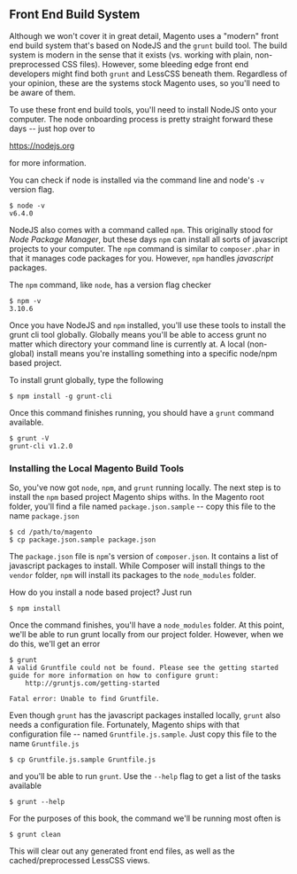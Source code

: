 ## Front End Build System
	
Although we won't cover it in great detail, Magento uses a "modern" front end build system that's based on NodeJS and the `grunt` build tool.  The build system is modern in the sense that it exists (vs. working with plain, non-preprocessed CSS files).  However, some bleeding edge front end developers might find both `grunt` and LessCSS beneath them.  Regardless of your opinion, these are the systems stock Magento uses, so you'll need to be aware of them. 

To use these front end build tools, you'll need to install NodeJS onto your computer. The node onboarding process is pretty straight forward these days -- just hop over to 

https://nodejs.org
    
for more information.  

You can check if node is installed via the command line and node's `-v` version flag.

    $ node -v
    v6.4.0

NodeJS also comes with a command called `npm`. This originally stood for *Node Package Manager*, but these days `npm` can install all sorts of javascript projects to your computer.  The `npm` command is similar to `composer.phar` in that it manages code packages for you.  However, `npm` handles *javascript* packages.  

The `npm` command, like `node`, has a version flag checker

    $ npm -v
    3.10.6

Once you have NodeJS and `npm` installed, you'll use these tools to install the grunt cli tool globally.  Globally means you'll be able to access grunt no matter which directory your command line is currently at.  A local (non-global) install means you're installing something into a specific node/npm based project.

To install grunt globally, type the following 

    $ npm install -g grunt-cli

Once this command finishes running, you should have a `grunt` command available.

    $ grunt -V
    grunt-cli v1.2.0


### Installing the Local Magento Build Tools

So, you've now got `node`, `npm`, and `grunt` running locally.  The next step is to install the `npm` based project Magento ships withs.  In the Magento root folder, you'll find a file named `package.json.sample` -- copy this file to the name `package.json`

    $ cd /path/to/magento
    $ cp package.json.sample package.json
    
The `package.json` file is `npm`'s version of `composer.json`.  It contains a list of javascript packages to install.  While Composer will install things to the `vendor` folder, `npm` will install its packages to the `node_modules` folder.  

How do you install a node based project?  Just run

    $ npm install
    
Once the command finishes, you'll have a `node_modules` folder.  At this point, we'll be able to run grunt locally from our project folder.  However, when we do this, we'll get an error

    $ grunt 
    A valid Gruntfile could not be found. Please see the getting started 
    guide for more information on how to configure grunt:
        http://gruntjs.com/getting-started
        
    Fatal error: Unable to find Gruntfile.
          
Even though `grunt` has the javascript packages installed locally, `grunt` also needs a configuration file.  Fortunately, Magento ships with that configuration file -- named `Gruntfile.js.sample`.  Just copy this file to the name `Gruntfile.js`

    $ cp Gruntfile.js.sample Gruntfile.js
    
and you'll be able to run `grunt`.  Use the `--help` flag to get a list of the tasks available

    $ grunt --help   
    
For the purposes of this book, the command we'll be running most often is 

    $ grunt clean
    
This will clear out any generated front end files, as well as the cached/preprocessed LessCSS views.